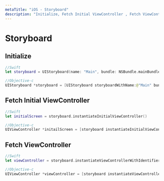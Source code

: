 ```yaml
---
metaTitle: "iOS - Storyboard"
description: "Initialize, Fetch Initial ViewController , Fetch ViewController"
---
```


# Storyboard




## Initialize


```swift
//Swift    
let storyboard = UIStoryboard(name: "Main", bundle: NSBundle.mainBundle()) 

//Objective-c
UIStoryboard *storyboard = [UIStoryboard storyboardWithName:@"Main" bundle:[NSBundle mainBundle]];

```



## Fetch Initial ViewController 


```swift
//Swift
let initialScreen = storyboard.instantiateInitialViewController()

//Objective-c
UIViewController *initailScreen = [storyboard instantiateInitialViewController];

```



## Fetch ViewController


```swift
//Swift    
let viewController = storyboard.instantiateViewControllerWithIdentifier("identifier")

//Objective-c
UIViewController *viewController = [storyboard instantiateViewControllerWithIdentifier:@"identifier"];

```

